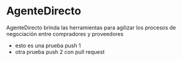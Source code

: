 ﻿# AgenteDirecto
AgenteDirecto brinda las herramientas para agilizar los procesos de negociación entre compradores y proveedores

 - esto es una prueba push 1
 - otra prueba push 2 con pull request
 